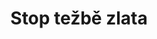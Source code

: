 ﻿---
title: Stop težbě zlata
details: Rizika spojená s použitím kyanidového loužení
year: 2013
attachments: assets/uploads/stop-tezbe-zlata.pdf
tag: gold
---